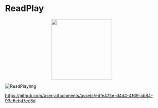 # ReadPlay

<p align="center">
  <img width="200" src="https://github.com/user-attachments/assets/13be489c-746d-40a3-9a27-511ca0a57b27">
</p>

![ReadPlayImg](https://github.com/user-attachments/assets/8171bb02-6804-417f-80f8-70d2ef4c6ca0)


https://github.com/user-attachments/assets/edfe475e-d4d4-4f69-ab84-93c6ebd7ec8d

